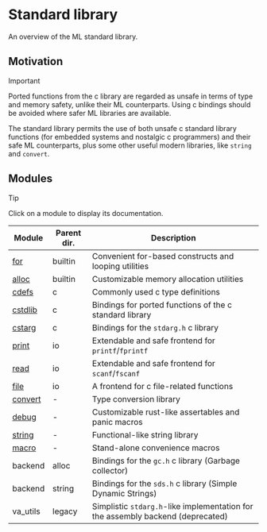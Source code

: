 # Standard library

An overview of the ML standard library.

## Motivation

> [!IMPORTANT]
> Ported functions from the c library are regarded as unsafe in terms of type and memory safety, unlike their ML counterparts. Using c bindings should be avoided where safer ML libraries are available.

The standard library permits the use of both unsafe c standard library functions (for embedded systems and nostalgic c programmers) and their safe ML counterparts, plus some other useful modern libraries, like `string` and `convert`.

## Modules

> [!TIP]
> Click on a module to display its documentation.

Module                            | Parent dir.   | Description
----------------------------------|---------------|------------
[for](docs/stdlib/for.md)         | builtin       | Convenient for-based constructs and looping utilities
[alloc](docs/stdlib/alloc.md)     | builtin       | Customizable memory allocation utilities
[cdefs](docs/stdlib/cdef.md)      | c             | Commonly used c type definitions
[cstdlib](docs/stdlib/cstdlib.md) | c             | Bindings for ported functions of the c standard library
[cstarg](docs/stdlib/cstdarg.md)  | c             | Bindings for the `stdarg.h` c library
[print](docs/stdlib/print.md)     | io            | Extendable and safe frontend for `printf`/`fprintf`
[read](docs/stdlib/read.md)       | io            | Extendable and safe frontend for `scanf`/`fscanf`
[file](docs/stdlib/file.md)       | io            | A frontend for c file-related functions
[convert](docs/stdlib/convert.md) | -             | Type conversion library
[debug](docs/stdlib/debug.ml)     | -             | Customizable rust-like assertables and panic macros
[string](docs/stdlib/string.md)   | -             | Functional-like string library
[macro](docs/stdlib/macro.md)     | -             | Stand-alone convenience macros
backend                           | alloc         | Bindings for the `gc.h` c library (Garbage collector)
backend                           | string        | Bindings for the `sds.h` c library (Simple Dynamic Strings)
va_utils                          | legacy        | Simplistic `stdarg.h`-like implementation for the assembly backend (deprecated)
